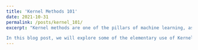 ```yaml
---
title: 'Kernel Methods 101'
date: 2021-10-31
permalink: /posts/kernel_101/
excerpt: "Kernel methods are one of the pillars of machine learning, as they provide flexible yet principled ways to model complex functional relationships and come with well-established statistical properties and theoretical guarantees. 

In this blog post, we will explore some of the elementary use of Kernel methods, which application to regression and hypothesis testing."
---
```



